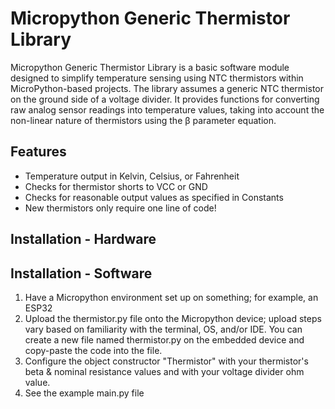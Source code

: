# Micropython Generic Thermistor Library

Micropython Generic Thermistor Library is a basic software module designed to simplify temperature sensing using NTC thermistors within MicroPython-based projects. The library assumes a generic NTC thermistor on the ground side of a voltage divider. It provides functions for converting raw analog sensor readings into temperature values, taking into account the non-linear nature of thermistors using the β parameter equation.

## Features
- Temperature output in Kelvin, Celsius, or Fahrenheit
- Checks for thermistor shorts to VCC or GND
- Checks for reasonable output values as specified in Constants
- New thermistors only require one line of code!

## Installation - Hardware

## Installation - Software
1. Have a Micropython environment set up on something; for example, an ESP32
2. Upload the thermistor.py file onto the Micropython device; upload steps vary based on familiarity with the terminal, OS, and/or IDE. You can create a new file named thermistor.py on the embedded device and copy-paste the code into the file.
3. Configure the object constructor "Thermistor" with your thermistor's beta & nominal resistance values and with your voltage divider ohm value.
4. See the example main.py file



